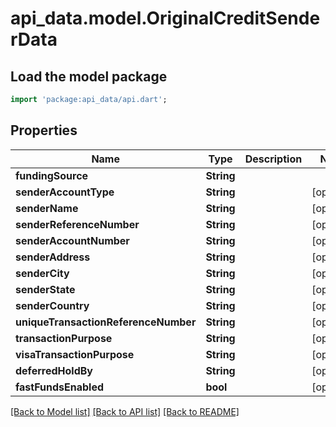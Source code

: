 # api_data.model.OriginalCreditSenderData

## Load the model package
```dart
import 'package:api_data/api.dart';
```

## Properties
Name | Type | Description | Notes
------------ | ------------- | ------------- | -------------
**fundingSource** | **String** |  | 
**senderAccountType** | **String** |  | [optional] 
**senderName** | **String** |  | [optional] 
**senderReferenceNumber** | **String** |  | [optional] 
**senderAccountNumber** | **String** |  | [optional] 
**senderAddress** | **String** |  | [optional] 
**senderCity** | **String** |  | [optional] 
**senderState** | **String** |  | [optional] 
**senderCountry** | **String** |  | [optional] 
**uniqueTransactionReferenceNumber** | **String** |  | [optional] 
**transactionPurpose** | **String** |  | [optional] 
**visaTransactionPurpose** | **String** |  | [optional] 
**deferredHoldBy** | **String** |  | [optional] 
**fastFundsEnabled** | **bool** |  | [optional] 

[[Back to Model list]](../README.md#documentation-for-models) [[Back to API list]](../README.md#documentation-for-api-endpoints) [[Back to README]](../README.md)


